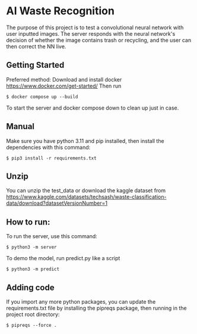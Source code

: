 # AI Waste Recognition
The purpose of this project is to test a convolutional neural network with user inputted images.
The server responds with the neural network's decision of whether the image contains trash or recycling,
and the user can then correct the NN live.

## Getting Started
Preferred method:
Download and install docker https://www.docker.com/get-started/
Then run  
```
$ docker compose up --build
```
To start the server
and docker compose down to clean up just in case. 

## Manual
Make sure you have python 3.11 and pip installed, then install the dependencies with this command:
```code
$ pip3 install -r requirements.txt
```
## Unzip
You can unzip the test_data or download the kaggle dataset from https://www.kaggle.com/datasets/techsash/waste-classification-data/download?datasetVersionNumber=1

## How to run:
To run the server, use this command:
```code
$ python3 -m server
```
To demo the model, run predict.py like a script
```code
$ python3 -m predict
```

## Adding code
If you import any more python packages, you can update the requirements.txt file by installing the pipreqs package, then running in the project root directory:
```code
$ pipreqs --force .
```
